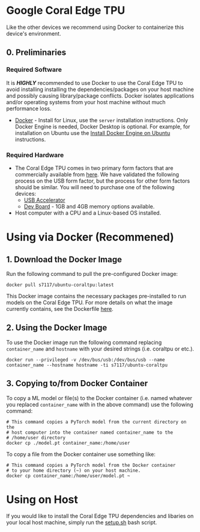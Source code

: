 # Google Coral Edge TPU

Like the other devices we recommend using Docker to containerize this device's environment.

## 0. Preliminaries

### Required Software

It is **_HIGHLY_** recommended to use Docker to use the Coral Edge TPU to avoid installing installing the dependencies/packages on your host machine and possibly causing library/package conflicts. Docker isolates applications and/or operating systems from your host machine without much performance loss.

- [Docker](https://docs.docker.com/engine/install/) - Install for Linux, use the `server` installation instructions. Only Docker Engine is needed, Docker Desktop is optional. For example, for installation on Ubuntu use the [Install Docker Engine on Ubuntu](https://docs.docker.com/engine/install/ubuntu/) instructions.

### Required Hardware

- The Coral Edge TPU comes in two primary form factors that are commercially available from [here](https://coral.ai/products/). We have validated the following process on the USB form factor, but the process for other form factors should be similar. You will need to purchase one of the following devices:
  - [USB Accelerator](https://coral.ai/products/accelerator)
  - [Dev Board](https://coral.ai/products/dev-board) - 1GB and 4GB memory options available.
- Host computer with a CPU and a Linux-based OS installed.

# Using via Docker (Recommened)

## 1. Download the Docker Image

Run the following command to pull the pre-configured Docker image:

```shell
docker pull s7117/ubuntu-coraltpu:latest
```

This Docker image contains the necessary packages pre-installed to run models on the Coral Edge TPU. For more details on what the image currently contains, see the Dockerfile [here](https://github.com/s7117/docker-envs/blob/main/coraltpu/Dockerfile).

## 2. Using the Docker Image

To use the Docker image run the following command replacing `container_name` and `hostname` with your desired strings (i.e. coraltpu or etc.).

```shell
docker run --privileged -v /dev/bus/usb:/dev/bus/usb --name container_name --hostname hostname -ti s7117/ubuntu-coraltpu
```

## 3. Copying to/from Docker Container

To copy a ML model or file(s) to the Docker container (i.e. named whatever you replaced `container_name` with in the above command) use the following command:

```shell
# This command copies a PyTorch model from the current directory on the
# host computer into the container named container_name to the
# /home/user directory
docker cp ./model.pt container_name:/home/user
```

To copy a file from the Docker container use something like:

```shell
# This command copies a PyTorch model from the Docker container
# to your home directory (~) on your host machine.
docker cp container_name:/home/user/model.pt ~
```

# Using on Host

If you would like to install the Coral Edge TPU dependencies and libaries on your local host machine, simply run the [setup.sh](./setup.sh) bash script.
